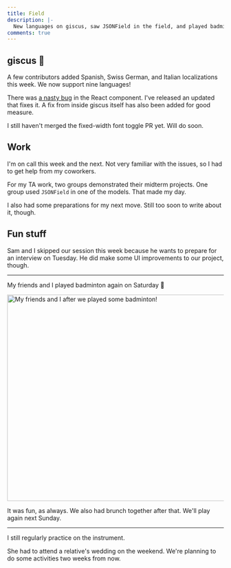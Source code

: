 ```yaml
---
title: Field
description: |-
  New languages on giscus, saw JSONField in the field, and played badminton 🏸
comments: true
---
```


## giscus 💎

A few contributors added Spanish, Swiss German, and Italian localizations this
week. We now support nine languages!

There was [a nasty bug][bug] in the React component. I've released an updated
that fixes it. A fix from inside giscus itself has also been added for good
measure.

I still haven't merged the fixed-width font toggle PR yet. Will do soon.

## Work

I'm on call this week and the next. Not very familiar with the issues, so I had
to get help from my coworkers.

For my TA work, two groups demonstrated their midterm projects. One group used
`JSONField` in one of the models. That made my day.

I also had some preparations for my next move. Still too soon to write about it,
though.

## Fun stuff

Sam and I skipped our session this week because he wants to prepare for an
interview on Tuesday. He did make some UI improvements to our project, though.

---

My friends and I played badminton again on Saturday 🏸

<div className="mdx-image">
  <Image
    src="https://cdn.laymonage.com/personal/img/badminton_131121.jpg"
    alt="My friends and I after we played some badminton!"
    width="640"
    height="480" />
</div>

It was fun, as always. We also had brunch together after that. We'll play again
next Sunday.

---

I still regularly practice on the instrument.

She had to attend a relative's wedding on the weekend. We're planning to do some
activities two weeks from now.

[bug]: https://github.com/giscus/giscus-component/issues/8

